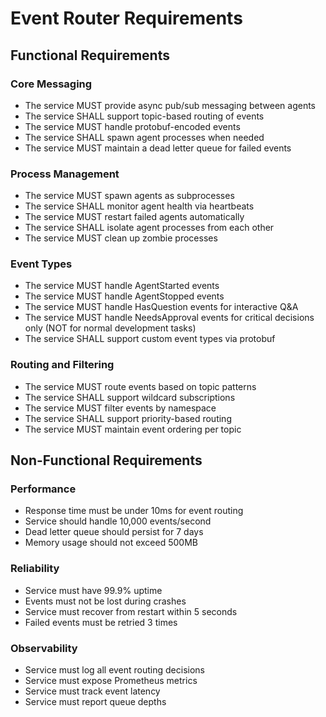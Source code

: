 # Event Router Requirements

## Functional Requirements

### Core Messaging
- The service MUST provide async pub/sub messaging between agents
- The service SHALL support topic-based routing of events
- The service MUST handle protobuf-encoded events
- The service SHALL spawn agent processes when needed
- The service MUST maintain a dead letter queue for failed events

### Process Management
- The service MUST spawn agents as subprocesses
- The service SHALL monitor agent health via heartbeats
- The service MUST restart failed agents automatically
- The service SHALL isolate agent processes from each other
- The service MUST clean up zombie processes

### Event Types
- The service MUST handle AgentStarted events
- The service MUST handle AgentStopped events
- The service MUST handle HasQuestion events for interactive Q&A
- The service MUST handle NeedsApproval events for critical decisions only (NOT for normal development tasks)
- The service SHALL support custom event types via protobuf

### Routing and Filtering
- The service MUST route events based on topic patterns
- The service SHALL support wildcard subscriptions
- The service MUST filter events by namespace
- The service SHALL support priority-based routing
- The service MUST maintain event ordering per topic

## Non-Functional Requirements

### Performance
- Response time must be under 10ms for event routing
- Service should handle 10,000 events/second
- Dead letter queue should persist for 7 days
- Memory usage should not exceed 500MB

### Reliability
- Service must have 99.9% uptime
- Events must not be lost during crashes
- Service must recover from restart within 5 seconds
- Failed events must be retried 3 times

### Observability
- Service must log all event routing decisions
- Service must expose Prometheus metrics
- Service must track event latency
- Service must report queue depths